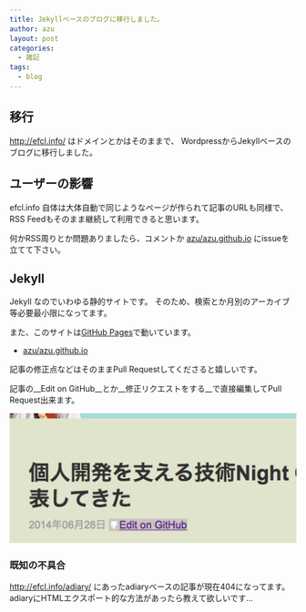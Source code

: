 ```yaml
---
title: Jekyllベースのブログに移行しました。
author: azu
layout: post
categories:
  - 雑記
tags:
  - blog
---
```


## 移行

http://efcl.info/ はドメインとかはそのままで、
WordpressからJekyllベースのブログに移行しました。

## ユーザーの影響

efcl.info 自体は大体自動で同じようなページが作られて記事のURLも同様で、
RSS Feedもそのまま継続して利用できると思います。

何かRSS周りとか問題ありましたら、コメントか [azu/azu.github.io](https://github.com/azu/azu.github.io/ "azu/azu.github.io") にissueを立てて下さい。

## Jekyll

Jekyll なのでいわゆる静的サイトです。
そのため、検索とか月別のアーカイブ等必要最小限になってます。

また、このサイトは[GitHub Pages](https://pages.github.com/ "GitHub Pages")で動いています。

* [azu/azu.github.io](https://github.com/azu/azu.github.io/ "azu/azu.github.io")

記事の修正点などはそのままPull Requestしてくださると嬉しいです。

記事の__Edit on GitHub__とか__修正リクエストをする__で直接編集してPull Request出来ます。

![img](img/edit-on-github.jpg)

### 既知の不具合

http://efcl.info/adiary/ にあったadiaryベースの記事が現在404になってます。
adiaryにHTMLエクスポート的な方法があったら教えて欲しいです…

